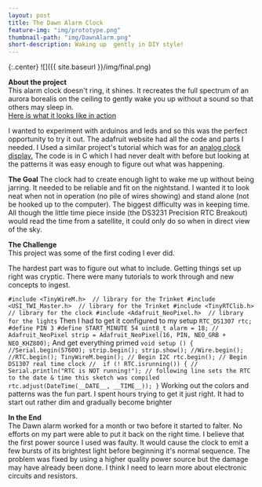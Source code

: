 ```yaml
---
layout: post
title: The Dawn Alarm Clock
feature-img: "img/prototype.png"
thumbnail-path: "img/DawnAlarm.png"
short-description: Waking up  gently in DIY style!
---
```

{:.center}
![]({{ site.baseurl }}/img/final.png)

**About the project**  
This alarm clock doesn't ring, it shines. It recreates the full spectrum of an aurora borealis on the ceiling to gently wake you up without a sound so that others may sleep in.  
[Here is what it looks like in action](https://www.youtube.com/watch?v=FWyOwYFFB6o)  

I wanted to experiment with arduinos and leds and so this was the perfect opportunity to try it out. The adafruit website had all the code and parts I needed. I Used a similar project's tutorial which was for an [analog clock display.](https://learn.adafruit.com/trinket-powered-analog-meter-clock/code?view=all) The code is in C which I had never dealt with before but looking at the patterns it was easy enough to figure out what was happening.

**The Goal**
The clock had to create enough light to wake me up without being jarring. It needed to be reliable and fit on the nightstand. I wanted it to look neat when not in operation (no pile of wires showing) and stand alone (not be hooked up to the computer).
The biggest difficulty was in keeping time. All though the little time piece inside (the DS3231 Precision RTC Breakout) would read the time from a satellite, it could only do so when in direct view of the sky.

 **The Challenge**  
 This project was some of the first coding I ever did.

 The hardest part was to figure out what to include. Getting things set up right was cryptic. There were many tutorials to work through and new concepts to ingest.

``
#include <TinyWireM.h>  // library for the Trinket
#include <USI_TWI_Master.h>  // library for the Trinket
#include <TinyRTClib.h>  // library for the clock
#include <Adafruit_NeoPixel.h>  // library for the lights
``
Then I had to get it configured to my setup
``
RTC_DS1307 rtc;
#define PIN 3
#define START_MINUTE 54
uint8_t alarm = 18;
//
Adafruit_NeoPixel strip = Adafruit_NeoPixel(16, PIN, NEO_GRB + NEO_KHZ800);
``
And get everything primed
``
void setup () {
    //Serial.begin(57600);
    strip.begin();
    strip.show();
    //Wire.begin();
    //RTC.begin();
    TinyWireM.begin(); // Begin I2C
    rtc.begin(); // Begin DS1307 real time clock
 //  if (! RTC.isrunning()) {
//    Serial.println("RTC is NOT running!");
 // following line sets the RTC to the date & time this sketch was compiled
rtc.adjust(DateTime(__DATE__, __TIME__));
} ``
Working out the colors and patterns was the fun part. I spent hours trying to get it just right. It had to start out rather dim and gradually become brighter



 **In the End**  
The Dawn alarm worked for a month or two before it started to falter. No efforts on my part were able to put it back on the right time. I believe that the first power source I used was faulty. It would cause the clock to emit a few bursts of its brightest light before beginning it's normal sequence. The problem was fixed by using a higher quality power source but the damage may have already been done. I think I need to learn more about electronic circuits and resistors.
